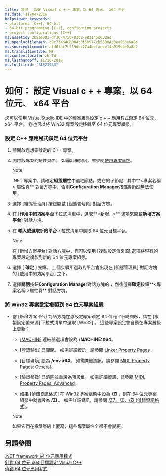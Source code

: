 ```yaml
---
title: 如何： 設定 Visual c + + 專案，以 64 位元、 x64 平台
ms.date: 11/04/2016
helpviewer_keywords:
- platforms [C++], 64-bit
- 64-bit programming [C++], configuring projects
- project configurations [C++]
ms.assetid: 2b9ae001-df36-4750-83b2-982145d632ad
ms.openlocfilehash: c0c734648b084c3f58577cb56984e3ea003a6a8e
ms.sourcegitcommit: afd6fac7c519dbc47a4befaece14a919d4e0a8a2
ms.translationtype: MT
ms.contentlocale: zh-TW
ms.lasthandoff: 11/10/2018
ms.locfileid: "51523933"
---
```

# <a name="how-to-configure-visual-c-projects-to-target-64-bit-x64-platforms"></a>如何： 設定 Visual c + + 專案，以 64 位元、 x64 平台

您可以使用 Visual Studio IDE 中的專案組態設定 c + + 應用程式鎖定 64 位元、 x64 平台。 您也可以將 Win32 專案設定移轉至 64 位元專案組態。

### <a name="to-set-up-c-applications-to-target-64-bit-platforms"></a>設定 C++ 應用程式鎖定 64 位元平台

1. 請開啟您想要設定的 C++ 專案。

1. 開啟該專案的屬性頁面。 如需詳細資訊，請參閱[使用專案屬性](../ide/working-with-project-properties.md)。

   > [!NOTE]
   > .NET 專案中，請確定**組態屬性**中選取節點，或它的子節點，其中**\<專案名稱 > 屬性頁** 對話方塊中，否則**Configuration Manager**按鈕將仍然無法使用。

1. 選擇 [組態管理員]  按鈕開啟 [組態管理員]  對話方塊。

1. 在 [**作用中的方案平台**下拉式清單中，選取**\<新增...>** 選項來開啟**新增方案平台**] 對話方塊。

1. 在 **輸入或選取新的平台**下拉式清單中選取 64 位元目標平台。

   > [!NOTE]
   > 在 [新增方案平台]  對話方塊中，您可以使用 [複製設定值來源]  選項將現有的專案設定複製到新的 64 位元專案組態。

1. 選擇 [ **確定** ] 按鈕。 上個步驟所選取的平台會出現在 [組態管理員]  對話方塊的 [使用中的方案平台]  之下。

1. 選擇**關閉**按鈕**Configuration Manager**對話方塊的 ，然後選擇**確定**按鈕**\<專案名稱 >屬性頁** 對話方塊。

### <a name="to-copy-win32-project-settings-into-a-64-bit-project-configuration"></a>將 Win32 專案設定複製到 64 位元專案組態

- 當 [新增方案平台]  對話方塊在您設定專案鎖定 64 位元平台時開啟，請在 [複製設定值來源]  下拉式清單中選取 [Win32] 。 這些專案設定會自動在專案層級上更新：

  - [/MACHINE](../build/reference/machine-specify-target-platform.md) 連結器選項會設為 **/MACHINE:X64**。

  - [登錄輸出] 已關閉。 如需詳細資訊，請參閱 [Linker Property Pages](../ide/linker-property-pages.md)。

  - [目標環境] 設為 **/env x64**。 如需詳細資訊，請參閱 [MIDL Property Pages: General](../ide/midl-property-pages-general.md)。

  - [驗證參數] 已清除並重設為預設值。 如需詳細資訊，請參閱 [MIDL Property Pages: Advanced](../ide/midl-property-pages-advanced.md)。

  - 如果 [偵錯資訊格式]  在 Win32 專案組態中設為 **/ZI** ，則在 64 位元專案組態中就會設為 **/Zi** 。 如需詳細資訊，請參閱 [/Z7、/Zi、/ZI (偵錯資訊格式)](../build/reference/z7-zi-zi-debug-information-format.md)。

  > [!NOTE]
  > 如果它們在檔案層級上覆寫，這些專案屬性全都不會變更。

## <a name="see-also"></a>另請參閱

[.NET framework 64 位元應用程式](/dotnet/framework/64-bit-apps)<br/>
[針對 64 位元 x64 目標設定 Visual C++](../build/configuring-programs-for-64-bit-visual-cpp.md)<br/>
[偵錯 64 位元應用程式](/visualstudio/debugger/debug-64-bit-applications)